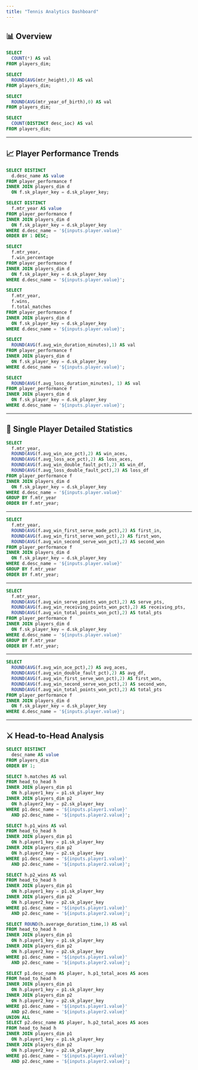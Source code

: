 ```yaml
---
title: "Tennis Analytics Dashboard"
---
```


## 📊 Overview

```SQL total_players
SELECT
  COUNT(*) AS val
FROM players_dim;
```

```SQL avg_height
SELECT
  ROUND(AVG(mtr_height),0) AS val
FROM players_dim;
```

```sql avg_yob
SELECT
  ROUND(AVG(mtr_year_of_birth),0) AS val
FROM players_dim;
```

```sql total_countries
SELECT
  COUNT(DISTINCT desc_ioc) AS val
FROM players_dim;
```

<BigValue title="Total Players" data={total_players} value=val />
<BigValue title="Avg Height (cm)" data={avg_height} value=val />
<BigValue title="Avg Year of Birth" data={avg_yob} value=val />
<BigValue title="Countries Represented" data={total_countries} value=val />

---

## 📈 Player Performance Trends

```sql players
SELECT DISTINCT
  d.desc_name AS value
FROM player_performance f
INNER JOIN players_dim d
  ON f.sk_player_key = d.sk_player_key;
```

```sql years
SELECT DISTINCT
  f.mtr_year AS value
FROM player_performance f
INNER JOIN players_dim d
  ON f.sk_player_key = d.sk_player_key
WHERE d.desc_name = '${inputs.player.value}'
ORDER BY 1 DESC;
```

```sql win_pct
SELECT
  f.mtr_year,
  f.win_percentage
FROM player_performance f
INNER JOIN players_dim d
  ON f.sk_player_key = d.sk_player_key
WHERE d.desc_name = '${inputs.player.value}';
```

```sql wins_matches
SELECT
  f.mtr_year,
  f.wins,
  f.total_matches
FROM player_performance f
INNER JOIN players_dim d
  ON f.sk_player_key = d.sk_player_key
WHERE d.desc_name = '${inputs.player.value}';
```

```sql avg_win_dur
SELECT
  ROUND(AVG(f.avg_win_duration_minutes),1) AS val
FROM player_performance f
INNER JOIN players_dim d
  ON f.sk_player_key = d.sk_player_key
WHERE d.desc_name = '${inputs.player.value}';
```

```sql avg_loss_dur
SELECT
  ROUND(AVG(f.avg_loss_duration_minutes), 1) AS val
FROM player_performance f
INNER JOIN players_dim d
  ON f.sk_player_key = d.sk_player_key
WHERE d.desc_name = '${inputs.player.value}';
```

<Dropdown name=player title="Select Player" data={players} defaultValue="Roger Federer"/>
<Dropdown name=year title="Select Year" data={years} />

<BarChart title="Win Percentage by Year" x=mtr_year y=win_percentage data={win_pct} />
<BarChart title="Wins vs Matches" x=mtr_year y=wins y2=total_matches data={wins_matches} />

<BigValue title="Avg Win Duration (min)" data={avg_win_dur} value=val />
<BigValue title="Avg Loss Duration (min)" data={avg_loss_dur} value=val />

---

## 🎯 Single Player Detailed Statistics

```sql serve_stats
SELECT
  f.mtr_year,
  ROUND(AVG(f.avg_win_ace_pct),2) AS win_aces,
  ROUND(AVG(f.avg_loss_ace_pct),2) AS loss_aces,
  ROUND(AVG(f.avg_win_double_fault_pct),2) AS win_df,
  ROUND(AVG(f.avg_loss_double_fault_pct),2) AS loss_df
FROM player_performance f
INNER JOIN players_dim d
  ON f.sk_player_key = d.sk_player_key
WHERE d.desc_name = '${inputs.player.value}'
GROUP BY f.mtr_year
ORDER BY f.mtr_year;
```

<LineChart title="Ace % (Wins vs Losses)" x="mtr_year" y="win_aces" y2="loss_aces" data={serve_stats} />
<LineChart title="Double Fault % (Wins vs Losses)" x="mtr_year" y="win_df" y2="loss_df" data={serve_stats} />

---

```sql serve_effectiveness
SELECT
  f.mtr_year,
  ROUND(AVG(f.avg_win_first_serve_made_pct),2) AS first_in,
  ROUND(AVG(f.avg_win_first_serve_won_pct),2) AS first_won,
  ROUND(AVG(f.avg_win_second_serve_won_pct),2) AS second_won
FROM player_performance f
INNER JOIN players_dim d
  ON f.sk_player_key = d.sk_player_key
WHERE d.desc_name = '${inputs.player.value}'
GROUP BY f.mtr_year
ORDER BY f.mtr_year;
```

<LineChart title="Serve Effectiveness (Wins)" x="mtr_year" y="first_in" y2="first_won" y3="second_won" data={serve_effectiveness} />

---

```sql points_stats
SELECT
  f.mtr_year,
  ROUND(AVG(f.avg_win_serve_points_won_pct),2) AS serve_pts,
  ROUND(AVG(f.avg_win_receiving_points_won_pct),2) AS receiving_pts,
  ROUND(AVG(f.avg_win_total_points_won_pct),2) AS total_pts
FROM player_performance f
INNER JOIN players_dim d
  ON f.sk_player_key = d.sk_player_key
WHERE d.desc_name = '${inputs.player.value}'
GROUP BY f.mtr_year
ORDER BY f.mtr_year;
```

<LineChart title="Points Won % (Serve, Receiving, Total)" x="mtr_year" y="serve_pts" y2="receiving_pts" y3="total_pts" data={points_stats} />

---

```sql overall_summary
SELECT
  ROUND(AVG(f.avg_win_ace_pct),2) AS avg_aces,
  ROUND(AVG(f.avg_win_double_fault_pct),2) AS avg_df,
  ROUND(AVG(f.avg_win_first_serve_won_pct),2) AS first_won,
  ROUND(AVG(f.avg_win_second_serve_won_pct),2) AS second_won,
  ROUND(AVG(f.avg_win_total_points_won_pct),2) AS total_pts
FROM player_performance f
INNER JOIN players_dim d
  ON f.sk_player_key = d.sk_player_key
WHERE d.desc_name = '${inputs.player.value}';
```

<BigValue title="Avg Ace %" data={overall_summary} value=avg_aces />
<BigValue title="Avg Double Fault %" data={overall_summary} value=avg_df />
<BigValue title="First Serve Points Won %" data={overall_summary} value=first_won />
<BigValue title="Second Serve Points Won %" data={overall_summary} value=second_won />
<BigValue title="Total Points Won %" data={overall_summary} value=total_pts />

---

## ⚔️ Head-to-Head Analysis

```sql headtohead_players
SELECT DISTINCT
  desc_name AS value
FROM players_dim
ORDER BY 1;
```

```sql h2h_matches
SELECT h.matches AS val
FROM head_to_head h
INNER JOIN players_dim p1
  ON h.player1_key = p1.sk_player_key
INNER JOIN players_dim p2
  ON h.player2_key = p2.sk_player_key
WHERE p1.desc_name = '${inputs.player1.value}'
  AND p2.desc_name = '${inputs.player2.value}';
```

```sql h2h_p1_wins
SELECT h.p1_wins AS val
FROM head_to_head h
INNER JOIN players_dim p1
  ON h.player1_key = p1.sk_player_key
INNER JOIN players_dim p2
  ON h.player2_key = p2.sk_player_key
WHERE p1.desc_name = '${inputs.player1.value}'
  AND p2.desc_name = '${inputs.player2.value}';
```

```sql h2h_p2_wins
SELECT h.p2_wins AS val
FROM head_to_head h
INNER JOIN players_dim p1
  ON h.player1_key = p1.sk_player_key
INNER JOIN players_dim p2
  ON h.player2_key = p2.sk_player_key
WHERE p1.desc_name = '${inputs.player1.value}'
  AND p2.desc_name = '${inputs.player2.value}';
```

```sql h2h_avg_dur
SELECT ROUND(h.average_duration_time,1) AS val
FROM head_to_head h
INNER JOIN players_dim p1
  ON h.player1_key = p1.sk_player_key
INNER JOIN players_dim p2
  ON h.player2_key = p2.sk_player_key
WHERE p1.desc_name = '${inputs.player1.value}'
  AND p2.desc_name = '${inputs.player2.value}';
```

```sql h2h_aces
SELECT p1.desc_name AS player, h.p1_total_aces AS aces
FROM head_to_head h
INNER JOIN players_dim p1
  ON h.player1_key = p1.sk_player_key
INNER JOIN players_dim p2
  ON h.player2_key = p2.sk_player_key
WHERE p1.desc_name = '${inputs.player1.value}'
  AND p2.desc_name = '${inputs.player2.value}'
UNION ALL
SELECT p2.desc_name AS player, h.p2_total_aces AS aces
FROM head_to_head h
INNER JOIN players_dim p1
  ON h.player1_key = p1.sk_player_key
INNER JOIN players_dim p2
  ON h.player2_key = p2.sk_player_key
WHERE p1.desc_name = '${inputs.player1.value}'
  AND p2.desc_name = '${inputs.player2.value}';
```

<Dropdown name=player1 title="Select Player 1" data={headtohead_players} defaultValue="Novak Djokovic"/>
<Dropdown name=player2 title="Select Player 2" data={headtohead_players} defaultValue="Carloz Alcaraz"/>

<Grid cols=2>
<BigValue title="Matches Played" data={h2h_matches} value=val />
<BigValue title="P1 Wins" data={h2h_p1_wins} value=val />
<BigValue title="P2 Wins" data={h2h_p2_wins} value=val />
<BigValue title="Avg Match Duration" data={h2h_avg_dur} value=val />
</Grid>

<BarChart title="Aces (P1 vs P2)" x=player y=aces data={h2h_aces} />
